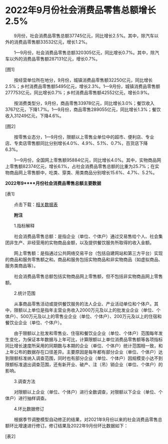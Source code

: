 # 2022年9月份社会消费品零售总额增长2.5%

　　9月份，社会消费品零售总额37745亿元，同比增长2.5%。其中，除汽车以外的消费品零售额33532亿元，增长1.2%。

　　1—9月份，社会消费品零售总额320305亿元，同比增长0.7%。其中，除汽车以外的消费品零售额287131亿元，增长0.7%。

\[图1\]

　　按经营单位所在地分，9月份，城镇消费品零售额32250亿元，同比增长2.5%；乡村消费品零售额5495亿元，增长2.3%。1—9月份，城镇消费品零售额277753亿元，同比增长0.7%；乡村消费品零售额42552亿元，增长0.9%。  

　　按消费类型分，9月份，商品零售33978亿元，同比增长3.0%；餐饮收入3767亿元，下降1.7%。1—9月份，商品零售289055亿元，同比增长1.3%；餐饮收入31249亿元，下降4.6%。

\[图2\]

　　按零售业态分，1—9月份，限额以上零售业单位中的超市、便利店、专业店、专卖店零售额同比分别增长4.0%、4.9%、5.1%、0.7%，百货店下降6.3%。

　　1—9月份，全国网上零售额95884亿元，同比增长4.0%。其中，实物商品网上零售额82374亿元，增长6.1%，占社会消费品零售总额的比重为25.7%；在实物商品网上零售额中，吃类、穿类、用类商品分别增长15.6%、4.7%、5.2%。

**2022****年****9****月份社会消费品零售总额主要数据**

\[表1\]

　　点击下载：[相关数据表](http://www.stats.gov.cn/sj/zxfb/202302/W020230203610129063842.xls)

　　**附注**

　　1.指标解释

　　社会消费品零售总额：是指企业（单位、个体户）通过交易售给个人、社会集团非生产、非经营用的实物商品金额，以及提供餐饮服务所取得的收入金额。

　　网上零售额：是指通过公共网络交易平台（包括自建网站和第三方平台）实现的商品和服务零售额之和。商品和服务包括实物商品和非实物商品（如虚拟商品、服务类商品等）。

　　社会消费品零售总额包括实物商品网上零售额，但不包括非实物商品网上零售额。

　　2.统计范围

　　从事商品零售活动或提供餐饮服务的法人企业、产业活动单位和个体户。其中，限额以上单位是指年主营业务收入2000万元及以上的批发业企业（单位、个体户）、500万元及以上的零售业企业（单位、个体户）、200万元及以上的住宿和餐饮业企业（单位、个体户）。

　　由于限额以上批发和零售业、住宿和餐饮业企业（单位、个体户）范围每年发生变化，为保证本年数据与上年可比，计算限额以上单位消费品零售额等各项指标同比增长速度所采用的同期数与本期的企业（单位、个体户）统计范围相一致，和上年公布的数据存在口径差异。主要原因是每年都有部分企业（单位、个体户）达到限额标准纳入调查范围，同时也有部分企业（单位、个体户）因规模变小达不到限额标准退出调查范围，还有新开业、破产、注（吊）销企业（单位、个体户）的影响。

　　3.调查方法

　　对限额以上企业（单位、个体户）进行全数调查，对限额以下企业（单位、个体户）进行抽样调查。

　　4.环比数据修订

　　根据季节调整模型自动修正的结果，对2021年9月份以来的社会消费品零售总额环比增速进行修订。修订结果及2022年9月份环比数据如下：

\[表2\]